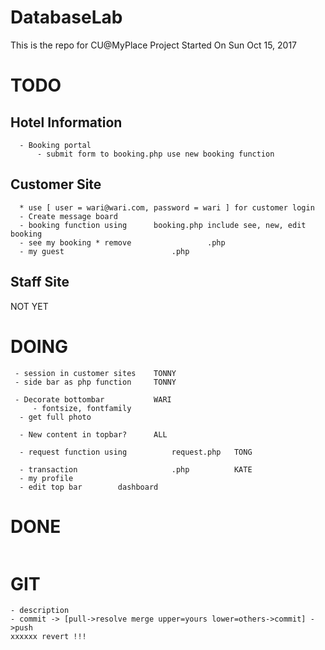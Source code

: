 # DatabaseLab

This is the repo for CU@MyPlace Project
Started On Sun Oct 15, 2017

# TODO

## Hotel Information
```
  - Booking portal
      - submit form to booking.php use new booking function
```
## Customer Site
```
  * use [ user = wari@wari.com, password = wari ] for customer login
  - Create message board
  - booking function using      booking.php include see, new, edit booking
  - see my booking * remove                 .php
  - my guest                        .php
```
## Staff Site
  NOT YET


# DOING
```
 - session in customer sites    TONNY
 - side bar as php function     TONNY

 - Decorate bottombar           WARI
     - fontsize, fontfamily
  - get full photo

  - New content in topbar?      ALL

  - request function using          request.php   TONG

  - transaction                     .php          KATE
  - my profile
  - edit top bar        dashboard
```
# DONE
```
```
# GIT
```
- description
- commit -> [pull->resolve merge upper=yours lower=others->commit] ->push
xxxxxx revert !!!
```
